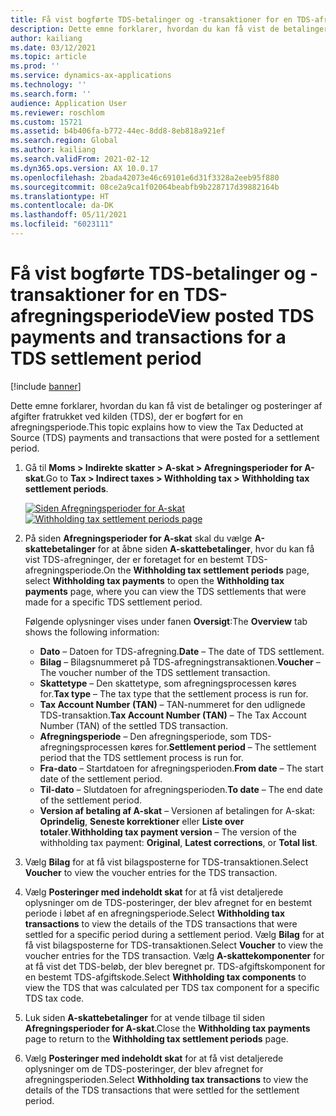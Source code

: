 ```yaml
---
title: Få vist bogførte TDS-betalinger og -transaktioner for en TDS-afregningsperiode
description: Dette emne forklarer, hvordan du kan få vist de betalinger og posteringer af afgifter fratrukket ved kilden (TDS), der er bogført for en afregningsperiode.
author: kailiang
ms.date: 03/12/2021
ms.topic: article
ms.prod: ''
ms.service: dynamics-ax-applications
ms.technology: ''
ms.search.form: ''
audience: Application User
ms.reviewer: roschlom
ms.custom: 15721
ms.assetid: b4b406fa-b772-44ec-8dd8-8eb818a921ef
ms.search.region: Global
ms.author: kailiang
ms.search.validFrom: 2021-02-12
ms.dyn365.ops.version: AX 10.0.17
ms.openlocfilehash: 2bada42073e46c69101e6d31f3328a2eeb95f880
ms.sourcegitcommit: 08ce2a9ca1f02064beabfb9b228717d39882164b
ms.translationtype: HT
ms.contentlocale: da-DK
ms.lasthandoff: 05/11/2021
ms.locfileid: "6023111"
---
```

# <a name="view-posted-tds-payments-and-transactions-for-a-tds-settlement-period"></a><span data-ttu-id="73789-103">Få vist bogførte TDS-betalinger og -transaktioner for en TDS-afregningsperiode</span><span class="sxs-lookup"><span data-stu-id="73789-103">View posted TDS payments and transactions for a TDS settlement period</span></span>

[!include [banner](../includes/banner.md)]

<span data-ttu-id="73789-104">Dette emne forklarer, hvordan du kan få vist de betalinger og posteringer af afgifter fratrukket ved kilden (TDS), der er bogført for en afregningsperiode.</span><span class="sxs-lookup"><span data-stu-id="73789-104">This topic explains how to view the Tax Deducted at Source (TDS) payments and transactions that were posted for a settlement period.</span></span>

1. <span data-ttu-id="73789-105">Gå til **Moms \> Indirekte skatter \> A-skat \> Afregningsperioder for A-skat**.</span><span class="sxs-lookup"><span data-stu-id="73789-105">Go to **Tax \> Indirect taxes \> Withholding tax \> Withholding tax settlement periods**.</span></span>

    <span data-ttu-id="73789-106">[![Siden Afregningsperioder for A-skat](./media/apac-ind-TDS-50.png)](./media/apac-ind-TDS-50.png)</span><span class="sxs-lookup"><span data-stu-id="73789-106">[![Withholding tax settlement periods page](./media/apac-ind-TDS-50.png)](./media/apac-ind-TDS-50.png)</span></span>

2. <span data-ttu-id="73789-107">På siden **Afregningsperioder for A-skat** skal du vælge **A-skattebetalinger** for at åbne siden **A-skattebetalinger**, hvor du kan få vist TDS-afregninger, der er foretaget for en bestemt TDS-afregningsperiode.</span><span class="sxs-lookup"><span data-stu-id="73789-107">On the **Withholding tax settlement periods** page, select **Withholding tax payments** to open the **Withholding tax payments** page, where you can view the TDS settlements that were made for a specific TDS settlement period.</span></span>

    <span data-ttu-id="73789-108">Følgende oplysninger vises under fanen **Oversigt**:</span><span class="sxs-lookup"><span data-stu-id="73789-108">The **Overview** tab shows the following information:</span></span>

    - <span data-ttu-id="73789-109">**Dato** – Datoen for TDS-afregning.</span><span class="sxs-lookup"><span data-stu-id="73789-109">**Date** – The date of TDS settlement.</span></span>
    - <span data-ttu-id="73789-110">**Bilag** – Bilagsnummeret på TDS-afregningstransaktionen.</span><span class="sxs-lookup"><span data-stu-id="73789-110">**Voucher** – The voucher number of the TDS settlement transaction.</span></span>
    - <span data-ttu-id="73789-111">**Skattetype** – Den skattetype, som afregningsprocessen køres for.</span><span class="sxs-lookup"><span data-stu-id="73789-111">**Tax type** – The tax type that the settlement process is run for.</span></span>
    - <span data-ttu-id="73789-112">**Tax Account Number (TAN)** – TAN-nummeret for den udlignede TDS-transaktion.</span><span class="sxs-lookup"><span data-stu-id="73789-112">**Tax Account Number (TAN)** – The Tax Account Number (TAN) of the settled TDS transaction.</span></span>
    - <span data-ttu-id="73789-113">**Afregningsperiode** – Den afregningsperiode, som TDS-afregningsprocessen køres for.</span><span class="sxs-lookup"><span data-stu-id="73789-113">**Settlement period** – The settlement period that the TDS settlement process is run for.</span></span>
    - <span data-ttu-id="73789-114">**Fra-dato** – Startdatoen for afregningsperioden.</span><span class="sxs-lookup"><span data-stu-id="73789-114">**From date** – The start date of the settlement period.</span></span>
    - <span data-ttu-id="73789-115">**Til-dato** – Slutdatoen for afregningsperioden.</span><span class="sxs-lookup"><span data-stu-id="73789-115">**To date** – The end date of the settlement period.</span></span>
    - <span data-ttu-id="73789-116">**Version af betaling af A-skat** – Versionen af betalingen for A-skat: **Oprindelig**, **Seneste korrektioner** eller **Liste over totaler**.</span><span class="sxs-lookup"><span data-stu-id="73789-116">**Withholding tax payment version** – The version of the withholding tax payment: **Original**, **Latest corrections**, or **Total list**.</span></span>

5. <span data-ttu-id="73789-117">Vælg **Bilag** for at få vist bilagsposterne for TDS-transaktionen.</span><span class="sxs-lookup"><span data-stu-id="73789-117">Select **Voucher** to view the voucher entries for the TDS transaction.</span></span>
6. <span data-ttu-id="73789-118">Vælg **Posteringer med indeholdt skat** for at få vist detaljerede oplysninger om de TDS-posteringer, der blev afregnet for en bestemt periode i løbet af en afregningsperiode.</span><span class="sxs-lookup"><span data-stu-id="73789-118">Select **Withholding tax transactions** to view the details of the TDS transactions that were settled for a specific period during a settlement period.</span></span> <span data-ttu-id="73789-119">Vælg **Bilag** for at få vist bilagsposterne for TDS-transaktionen.</span><span class="sxs-lookup"><span data-stu-id="73789-119">Select **Voucher** to view the voucher entries for the TDS transaction.</span></span> <span data-ttu-id="73789-120">Vælg **A-skattekomponenter** for at få vist det TDS-beløb, der blev beregnet pr. TDS-afgiftskomponent for en bestemt TDS-afgiftskode.</span><span class="sxs-lookup"><span data-stu-id="73789-120">Select **Withholding tax components** to view the TDS that was calculated per TDS tax component for a specific TDS tax code.</span></span>
7. <span data-ttu-id="73789-121">Luk siden **A-skattebetalinger** for at vende tilbage til siden **Afregningsperioder for A-skat**.</span><span class="sxs-lookup"><span data-stu-id="73789-121">Close the **Withholding tax payments** page to return to the **Withholding tax settlement periods** page.</span></span>
8. <span data-ttu-id="73789-122">Vælg **Posteringer med indeholdt skat** for at få vist detaljerede oplysninger om de TDS-posteringer, der blev afregnet for afregningsperioden.</span><span class="sxs-lookup"><span data-stu-id="73789-122">Select **Withholding tax transactions** to view the details of the TDS transactions that were settled for the settlement period.</span></span>
